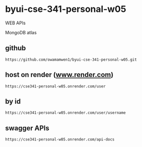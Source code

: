 # byui-cse-341-personal-w05

WEB APIs

MongoDB atlas

## github

```
https://github.com/owamamwen1/byui-cse-341-personal-w05.git
```

## host on render (www.render.com)

```
https://cse341-personal-w05.onrender.com/user
```

## by id

```
https://cse341-personal-w05.onrender.com/user/username
```

## swagger APIs

```
https://cse341-personal-w05.onrender.com/api-docs
```
